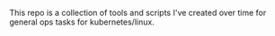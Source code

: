 This repo is a collection of tools and scripts I've created over time for general ops tasks for kubernetes/linux.
